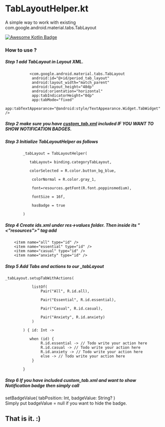 # TabLayoutHelper.kt
A simple way to work with existing com.google.android.material.tabs.TabLayout

[![Awesome Kotlin Badge](https://kotlin.link/awesome-kotlin.svg)](https://github.com/KotlinBy/awesome-kotlin)
### How to use ?

##### Step 1 add TabLayout in Layout XML.
```
           <com.google.android.material.tabs.TabLayout
            android:id="@+id/period_tab_layout"
            android:layout_width="match_parent"
            android:layout_height="48dp"
            android:orientation="horizontal"
            app:tabIndicatorHeight="0dp"
            app:tabMode="fixed"
            app:tabTextAppearance="@android:style/TextAppearance.Widget.TabWidget" />
```            
            
##### Step 2 make sure you have <a href="custom_tab.xml">custom_tab.xml</a> included IF YOU WANT TO SHOW NOTIFICATION BADGES.


##### Step 3 Initialize TabLayoutHelper as follows
```
        _tabLayout = TabLayoutHelper(
        
           tabLayout= binding.categoryTabLayout,
           
           colorSelected = R.color.button_bg_blue,
           
            colorNormal = R.color.gray_1,
            
            font=resources.getFont(R.font.poppinsmedium),
            
            fontSize = 16f,
            
            hasBadge = true  
            
        )
```        
        
##### Step 4 Create ids.xml under res->values folder. Then inside its "<"resources">"  tag add
```
    <item name="all" type="id" />
    <item name="essential" type="id" />
    <item name="casual" type="id" />
    <item name="anxiety" type="id" />
```

##### Step 5 Add Tabs and actions to our _tabLayout

```
_tabLayout.setupTabWithActions(

            listOf(
                Pair("All", R.id.all),
                
                Pair("Essential", R.id.essential),
                
                Pair("Casual", R.id.casual),
                
                Pair("Anxiety", R.id.anxiety)
            )
            
        ) { id: Int ->

           when (id) {
                R.id.essential -> // Todo write your action here
                R.id.casual -> // Todo write your action here
                R.id.anxiety -> // Todo write your action here
                else -> // Todo write your action here
            }

        }
```
        
##### Step 6 If you have included custom_tab.xml and want to show Notification badge then simply call 

setBadgeValue( tabPosition: Int, badgeValue: String? ) <br>
Simply put badgeValue = null if you want to hide the badge.

## That is it. :)
